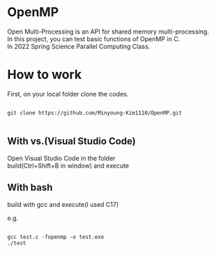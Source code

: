 # OpenMP

Open Multi-Processing is an API for shared memory multi-processing.   
In this project, you can test basic functions of OpenMP in C.   
In 2022 Spring Science Parallel Computing Class. 
# How to work 

First, on your local folder clone the codes. 
<pre>
<code>
git clone https://github.com/Minyoung-Kim1110/OpenMP.git    
</code>
</pre>

## With vs.(Visual Studio Code) 
Open Visual Studio Code in the folder    
build(Ctrl+Shift+B in window) and execute 

## With bash 
build with gcc and execute(I used C17)

e.g. 
<pre>
<code>
gcc test.c -fopenmp -o test.exe 
./test
</code>
</pre>


